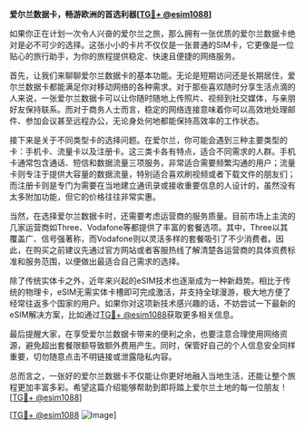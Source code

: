 **爱尔兰数据卡，畅游欧洲的首选利器[[TG💪+ @esim1088](https://t.me/s/esim1088)]**

如果你正在计划一次令人兴奋的爱尔兰之旅，那么拥有一张优质的爱尔兰数据卡绝对是必不可少的选择。这张小小的卡片不仅仅是一张普通的SIM卡，它更像是一位贴心的旅行助手，为你的旅程提供稳定、快速且便捷的网络服务。

首先，让我们来聊聊爱尔兰数据卡的基本功能。无论是短期访问还是长期居住，爱尔兰数据卡都能满足你对移动网络的各种需求。对于那些喜欢随时分享生活点滴的人来说，一张爱尔兰数据卡可以让你随时随地上传照片、视频到社交媒体，与亲朋好友保持联系。而对于商务人士而言，稳定的网络连接意味着你可以高效地处理邮件、参加会议甚至远程办公，无论身处何地都能保持高效率的工作状态。

接下来是关于不同类型卡的选择问题。在爱尔兰，你可能会遇到三种主要类型的卡：手机卡、流量卡以及注册卡。这三类卡各有特点，适合不同需求的人群。手机卡通常包含通话、短信和数据流量三项服务，非常适合需要频繁沟通的用户；流量卡则专注于提供大容量的数据流量，特别适合喜欢刷视频或者下载文件的朋友们；而注册卡则是专门为需要在当地建立通讯录或接收重要信息的人设计的，虽然没有太多附加功能，但它的价格往往非常实惠。

当然，在选择爱尔兰数据卡时，还需要考虑运营商的服务质量。目前市场上主流的几家运营商如Three、Vodafone等都提供了丰富的套餐选项。其中，Three以其覆盖广、信号强著称，而Vodafone则以灵活多样的套餐吸引了不少消费者。因此，在购买之前建议先通过官方网站或者客服热线了解清楚各运营商的具体资费标准和服务范围，以便做出最适合自己需求的选择。

除了传统实体卡之外，近年来兴起的eSIM技术也逐渐成为一种新趋势。相比于传统的物理卡，eSIM无需实体卡槽即可完成激活，并支持全球漫游，极大地方便了经常往返多个国家的用户。如果你对这项新技术感兴趣的话，不妨尝试一下最新的eSIM解决方案，比如通过[TG💪+ @esim1088](https://t.me/s/esim1088)获取更多相关信息。

最后提醒大家，在享受爱尔兰数据卡带来的便利之余，也要注意合理使用网络资源，避免超出套餐限额导致额外费用产生。同时，保管好自己的个人信息安全同样重要，切勿随意点击不明链接或泄露隐私内容。

总而言之，一张好的爱尔兰数据卡不仅能让你更好地融入当地生活，还能让整个旅程更加丰富多彩。希望这篇介绍能够帮助到即将踏上爱尔兰土地的每一位朋友！[[TG💪+ @esim1088](https://t.me/s/esim1088)] 

[[TG💪+ @esim1088](https://t.me/s/esim1088) ![Image](https://i.postimg.cc/4NQfJmqS/Snipaste-2025-05-13-00-14-12.png)]